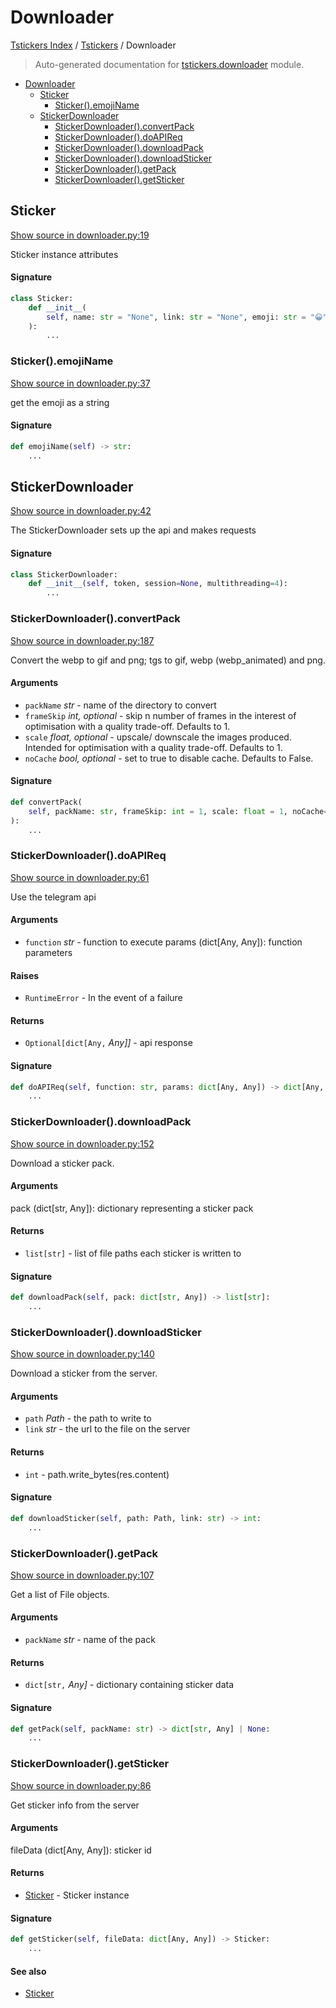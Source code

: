 # Downloader

[Tstickers Index](../README.md#tstickers-index) /
[Tstickers](./index.md#tstickers) /
Downloader

> Auto-generated documentation for [tstickers.downloader](../../../tstickers/downloader.py) module.

- [Downloader](#downloader)
  - [Sticker](#sticker)
    - [Sticker().emojiName](#sticker()emojiname)
  - [StickerDownloader](#stickerdownloader)
    - [StickerDownloader().convertPack](#stickerdownloader()convertpack)
    - [StickerDownloader().doAPIReq](#stickerdownloader()doapireq)
    - [StickerDownloader().downloadPack](#stickerdownloader()downloadpack)
    - [StickerDownloader().downloadSticker](#stickerdownloader()downloadsticker)
    - [StickerDownloader().getPack](#stickerdownloader()getpack)
    - [StickerDownloader().getSticker](#stickerdownloader()getsticker)

## Sticker

[Show source in downloader.py:19](../../../tstickers/downloader.py#L19)

Sticker instance attributes

#### Signature

```python
class Sticker:
    def __init__(
        self, name: str = "None", link: str = "None", emoji: str = "😀", fileType="webp"
    ):
        ...
```

### Sticker().emojiName

[Show source in downloader.py:37](../../../tstickers/downloader.py#L37)

get the emoji as a string

#### Signature

```python
def emojiName(self) -> str:
    ...
```



## StickerDownloader

[Show source in downloader.py:42](../../../tstickers/downloader.py#L42)

The StickerDownloader sets up the api and makes requests

#### Signature

```python
class StickerDownloader:
    def __init__(self, token, session=None, multithreading=4):
        ...
```

### StickerDownloader().convertPack

[Show source in downloader.py:187](../../../tstickers/downloader.py#L187)

Convert the webp to gif and png; tgs to gif, webp (webp_animated) and png.

#### Arguments

- `packName` *str* - name of the directory to convert
- `frameSkip` *int, optional* - skip n number of frames in the interest of
optimisation with a quality trade-off. Defaults to 1.
- `scale` *float, optional* - upscale/ downscale the images produced. Intended
for optimisation with a quality trade-off. Defaults to 1.
- `noCache` *bool, optional* - set to true to disable cache. Defaults to False.

#### Signature

```python
def convertPack(
    self, packName: str, frameSkip: int = 1, scale: float = 1, noCache=False
):
    ...
```

### StickerDownloader().doAPIReq

[Show source in downloader.py:61](../../../tstickers/downloader.py#L61)

Use the telegram api

#### Arguments

- `function` *str* - function to execute
params (dict[Any, Any]): function parameters

#### Raises

- `RuntimeError` - In the event of a failure

#### Returns

- `Optional[dict[Any,` *Any]]* - api response

#### Signature

```python
def doAPIReq(self, function: str, params: dict[Any, Any]) -> dict[Any, Any] | None:
    ...
```

### StickerDownloader().downloadPack

[Show source in downloader.py:152](../../../tstickers/downloader.py#L152)

Download a sticker pack.

#### Arguments

pack (dict[str, Any]): dictionary representing a sticker pack

#### Returns

- `list[str]` - list of file paths each sticker is written to

#### Signature

```python
def downloadPack(self, pack: dict[str, Any]) -> list[str]:
    ...
```

### StickerDownloader().downloadSticker

[Show source in downloader.py:140](../../../tstickers/downloader.py#L140)

Download a sticker from the server.

#### Arguments

- `path` *Path* - the path to write to
- `link` *str* - the url to the file on the server

#### Returns

- `int` - path.write_bytes(res.content)

#### Signature

```python
def downloadSticker(self, path: Path, link: str) -> int:
    ...
```

### StickerDownloader().getPack

[Show source in downloader.py:107](../../../tstickers/downloader.py#L107)

Get a list of File objects.

#### Arguments

- `packName` *str* - name of the pack

#### Returns

- `dict[str,` *Any]* - dictionary containing sticker data

#### Signature

```python
def getPack(self, packName: str) -> dict[str, Any] | None:
    ...
```

### StickerDownloader().getSticker

[Show source in downloader.py:86](../../../tstickers/downloader.py#L86)

Get sticker info from the server

#### Arguments

fileData (dict[Any, Any]): sticker id

#### Returns

- [Sticker](#sticker) - Sticker instance

#### Signature

```python
def getSticker(self, fileData: dict[Any, Any]) -> Sticker:
    ...
```

#### See also

- [Sticker](#sticker)


